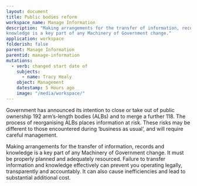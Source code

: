 ```yaml
---
layout: document
title: Public bodies reform
workspace_name: Manage Information
description: "Making arrangements for the transfer of information, records and
knowledge is a key part of any Machinery of Government change."
application: workspace
folderish: false
parent: Manage Information
parentid: manage-information
mutations:
  - verb: changed start date of
    subjects:
      - name: Tracy Healy
    object: Management
    datestamp: 5 Hours ago
    image: "/media/workspace/"
---
```


Government has announced its intention to close or take out of public ownership
192 arm’s-length bodies (ALBs) and to merge a further 118. The process of
reorganising ALBs places information at risk. These risks may be different to
those encountered during ‘business as usual’, and will require careful
management.

Making arrangements for the transfer of information, records and knowledge is a
key part of any Machinery of Government change. It must be properly planned and
adequately resourced. Failure to transfer information and knowledge effectively
can prevent you operating legally, transparently and accountably. It can also
cause inefficiencies and lead to substantial additional cost.
